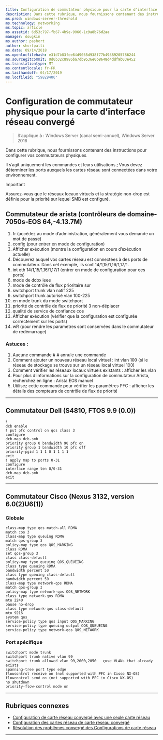 ```yaml
---
title: Configuration de commutateur physique pour la carte d’interface réseau convergé
description: Dans cette rubrique, nous fournissons contenant des instructions pour configurer vos commutateurs physiques.
ms.prod: windows-server-threshold
ms.technology: networking
ms.topic: article
ms.assetid: 6d53c797-fb67-4b9e-9066-1c9a8b76d2aa
manager: dougkim
ms.author: pashort
author: shortpatti
ms.date: 09/14/2018
ms.openlocfilehash: e31d7b83fee84d9055d938f77b49389205786244
ms.sourcegitcommit: 0d0b32c8986ba7db9536e0b8648d4ddf9b03e452
ms.translationtype: MT
ms.contentlocale: fr-FR
ms.lasthandoff: 04/17/2019
ms.locfileid: "59829400"
---
```

# <a name="physical-switch-configuration-for-converged-nic"></a>Configuration de commutateur physique pour la carte d’interface réseau convergé

>S’applique à : Windows Server (canal semi-annuel), Windows Server 2016

Dans cette rubrique, nous fournissons contenant des instructions pour configurer vos commutateurs physiques. 


Il s’agit uniquement les commandes et leurs utilisations ; Vous devez déterminer les ports auxquels les cartes réseau sont connectées dans votre environnement. 

>[!IMPORTANT]
>Assurez-vous que le réseaux locaux virtuels et la stratégie non-drop est définie pour la priorité sur lequel SMB est configuré.

## <a name="arista-switch-dcs-7050s-64-eos-4137m"></a>Commutateur de arista \(contrôleurs de domaine\-7050s\-EOS 64,\-4.13.7M\)

1.  fr \(accédez au mode d’administration, généralement vous demande un mot de passe\)
2.  config \(pour entrer en mode de configuration\)
3.  Afficher exécution \(montre la configuration en cours d’exécution actuelle\)
4.  Découvrez auquel vos cartes réseau est connectées à des ports de commutateur. Dans cet exemple, ils sont 14/1,15/1,16/1,17/1.
5.  int eth 14/1,15/1,16/1,17/1 \(entrer en mode de configuration pour ces ports\)
6.  mode de dcbx ieee
7.  mode de contrôle de flux prioritaire sur
8.  switchport trunk vlan natif 225
9.  switchport trunk autorisé vlan 100-225
10. en mode trunk du mode switchport
11. priorité de contrôle de flux de priorité 3 non-déplacer
12. qualité de service de confiance cos
13. Afficher exécution \(vérifier que la configuration est configurée correctement sur les ports\)
14. wR \(pour rendre les paramètres sont conservées dans le commutateur de redémarrage\)

### <a name="tips"></a>Astuces :
1.  Aucune commande # # annule une commande
2.  Comment ajouter un nouveau réseau local virtuel : int vlan 100 \(si le réseau de stockage se trouve sur un réseau local virtuel 100\)
3.  Comment vérifier les réseaux locaux virtuels existants : afficher les vlan
4.  Pour plus d’informations sur la configuration de commutateur Arista, recherchez en ligne : Arista EOS manuel
5.  Utilisez cette commande pour vérifier les paramètres PFC : afficher les détails des compteurs de contrôle de flux de priorité

--- 

## <a name="dell-switch-s4810-ftos-99-00"></a>Commutateur Dell \(S4810, FTOS 9.9 \(0.0\)\)

    
    !
    dcb enable
    ! put pfc control on qos class 3
    configure
    dcb-map dcb-smb
    priority group 0 bandwidth 90 pfc on
    priority group 1 bandwidth 10 pfc off
    priority-pgid 1 1 1 0 1 1 1 1
    exit
    ! apply map to ports 0-31
    configure
    interface range ten 0/0-31
    dcb-map dcb-smb
    exit
    
--- 

## <a name="cisco-switch-nexus-3132-version-602u61"></a>Commutateur Cisco \(Nexus 3132, version 6.0\(2\)U6\(1\)\)

### <a name="global"></a>Globale
    
    class-map type qos match-all RDMA
    match cos 3
    class-map type queuing RDMA
    match qos-group 3
    policy-map type qos QOS_MARKING
    class RDMA
    set qos-group 3
    class class-default
    policy-map type queuing QOS_QUEUEING
    class type queuing RDMA
    bandwidth percent 50
    class type queuing class-default
    bandwidth percent 50
    class-map type network-qos RDMA
    match qos-group 3
    policy-map type network-qos QOS_NETWORK
    class type network-qos RDMA
    mtu 2240
    pause no-drop
    class type network-qos class-default
    mtu 9216
    system qos
    service-policy type qos input QOS_MARKING
    service-policy type queuing output QOS_QUEUEING
    service-policy type network-qos QOS_NETWORK
    

### <a name="port-specific"></a>Port spécifique

    
    switchport mode trunk
    switchport trunk native vlan 99
    switchport trunk allowed vlan 99,2000,2050   çuse VLANs that already exists
    spanning-tree port type edge
    flowcontrol receive on (not supported with PFC in Cisco NX-OS)
    flowcontrol send on (not supported with PFC in Cisco NX-OS)
    no shutdown
    priority-flow-control mode on
    
--- 

## <a name="related-topics"></a>Rubriques connexes

- [Configuration de carte réseau convergé avec une seule carte réseau](cnic-single.md)
- [Configuration des cartes réseau de carte réseau convergé](cnic-datacenter.md)
- [Résolution des problèmes convergé des Configurations de carte réseau](cnic-app-troubleshoot.md)

--- 